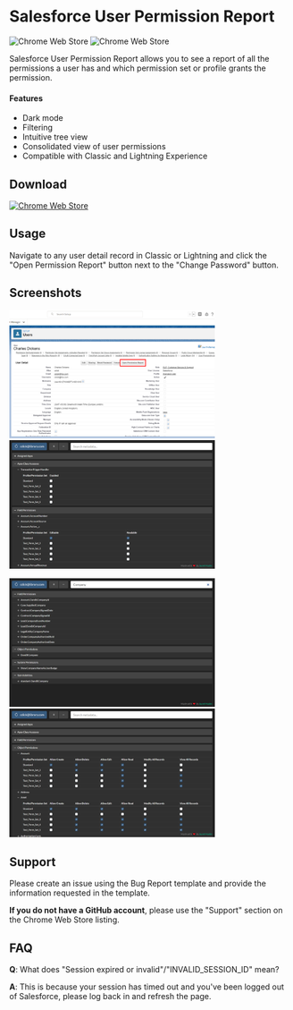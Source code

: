 # Salesforce User Permission Report

![Chrome Web Store](https://img.shields.io/chrome-web-store/v/gkibdicghcpcikhjpgjoijpobdipklnp?style=flat-square)
![Chrome Web Store](https://img.shields.io/chrome-web-store/users/gkibdicghcpcikhjpgjoijpobdipklnp)

Salesforce User Permission Report allows you to see a report of all the permissions a user has and which permission set or profile grants the permission.

#### Features
 - Dark mode
 - Filtering
 - Intuitive tree view
 - Consolidated view of user permissions
 - Compatible with Classic and Lightning Experience

## Download

<a href="https://chrome.google.com/webstore/detail/salesforce-user-permissio/gkibdicghcpcikhjpgjoijpobdipklnp">

![Chrome Web Store](https://storage.googleapis.com/chrome-gcs-uploader.appspot.com/image/WlD8wC6g8khYWPJUsQceQkhXSlv1/mPGKYBIR2uCP0ApchDXE.png)

</a>

## Usage

Navigate to any user detail record in Classic or Lightning and click the "Open Permission Report" button next to the "Change Password" button.

## Screenshots

<p>
    <img src="branding/screenshots/user-detail.jpg" height="230">
    <img src="branding/screenshots/basic.jpg" height="230">
</p>

<p>
    <img src="branding/screenshots/filtering.jpg" height="230">
    <img src="branding/screenshots/object-perms.jpg" height="230">
</p>

## Support

Please create an issue using the Bug Report template and provide the information requested in the template.

**If you do not have a GitHub account**, please use the "Support" section on the Chrome Web Store listing.

## FAQ

**Q**: What does "Session expired or invalid"/"INVALID_SESSION_ID" mean?

**A**: This is because your session has timed out and you've been logged out of Salesforce, please log back in and refresh the page.